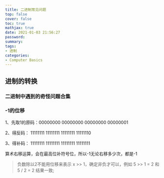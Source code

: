 ```yaml
---
title: 二进制常见问题
top: false
cover: false
toc: true
mathjax: true
date: 2021-01-03 21:56:27
password:
summary:
tags:
- 进制
categories:
- Computer Basics
---
```


## 进制的转换

### 二进制中遇到的奇怪问题合集

### -1的位移

1、先取1的原码：00000000 00000000 00000000 00000001

2、得反码：     11111111 11111111 11111111 11111110

3、得补码：     11111111 11111111 11111111 11111111

算术右移运算，会在最高位补符号位，所以-1无论右移多少次，都是-1

> 负数除以2不能用位移来表示 x >> 1，确定非负才可以，例如 5 >> 1 = 2 和 5 / 2 = 2 结果一致;
